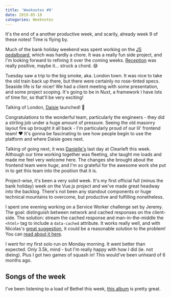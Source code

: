 ```yaml
---
title: 'Weeknotes #9'
date: 2019-05-10
categories: Weeknotes
---
```


It's the end of a another productive week, and scarily, already week 9 of these notes! Time is flying by.

Much of the bank holiday weekend was spent working on the [JS pedalboard](/blog/pedalboard/), which was hardly a chore. It was a really fun side project, and I'm looking forward to refining it over the coming weeks. [Reception](https://twitter.com/trysmudford/status/1125677232746311680) was really positive, maybe it... struck a chord. 😅

Tuesday saw a trip to the big smoke, aka. London town. It was nice to take the old train back up there, but there were certainly no rose-tinted specs. Seaside life is far nicer! We had a client meeting with some presentation, and some project scoping. It's going to be in Nuxt, a framework I have lots of time for, so that'll be very exciting!

Talking of London, [Daisie](https://www.daisie.com/) launched! 🎉

Congratulations to the wonderful team, particularly the engineers - they did a stirling job under a huge amount of pressure. Seeing the old masonry layout fire up brought it all back - I'm particularly proud of our lil' frontend team! ❤️ It's gonna be fascinating to see how people begin to use the platform and where Daisie goes next.

Talking of going next, it was [Danielle's](https://twitter.com/dhuntrods) last day at Clearleft this week. Although our time working together was fleeting, she taught me loads and made me feel very welcome here. The changes she brought about the frontend team were _huge_, and I'm so grateful for the awesome work she put in to get this team into the position that it is.

Project-wise, it's been a very solid week. It's my first official full (minus the bank holiday) week on the Vue.js project and we've made great headway into the backlog. There's not been any standout components or huge technical mountains to overcome, but productive and fulfilling nonetheless.

I spent one evening working on a Service Worker challenge set by Jeremy. The goal: distinguish between network and cached responses on the client-side. The solution: stream the cached response and man-in-the-middle the `<html>` tag to include a `data-cached` attribute. It works really well, and with Nicolas's [great suggestion](https://twitter.com/nhoizey/status/1126443620972634113), it could be a reasonable solution to the problem! You can [read about it here](/blog/distinguishing-service-worker-html-requests/).

I went for my first solo run on Monday morning. It went better than expected. Only 3.5k, mind - but I'm really happy with how I did (ie. not dieing). Plus I got two games of squash in! This would've been unheard of 6 months ago.

## Songs of the week

I've been listening to a load of Bethel this week, [this album](https://open.spotify.com/album/6EsmModhcfmKIeCeNQjeDY?si=UspBI7LpSByojYHdLiFpyg) is pretty great.
